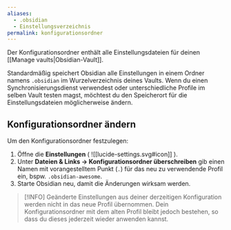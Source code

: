 ```yaml
---
aliases:
  - .obsidian
  - Einstellungsverzeichnis
permalink: konfigurationsordner
---
```


Der Konfigurationsordner enthält alle Einstellungsdateien für deinen [[Manage vaults|Obsidian-Vault]].

Standardmäßig speichert Obsidian alle Einstellungen in einem Ordner namens `.obsidian` im Wurzelverzeichnis deines Vaults. Wenn du einen Synchronisierungsdienst verwendest oder unterschiedliche Profile im selben Vault testen magst, möchtest du den Speicherort für die Einstellungsdateien möglicherweise ändern.

## Konfigurationsordner ändern

Um den Konfigurationsordner festzulegen:

1. Öffne die **Einstellungen** ( ![[lucide-settings.svg#icon]] ).
2. Unter **Dateien & Links → Konfigurationsordner überschreiben** gib einen Namen mit vorangestelltem Punkt (`.`) für das neu zu verwendende Profil ein, bspw. `.obsidian-awesome`.
3. Starte Obsidian neu, damit die Änderungen wirksam werden.

> [!INFO] Geänderte Einstellungen aus deiner derzeitigen Konfiguration werden nicht in das neue Profil übernommen. Dein Konfigurationsordner mit dem alten Profil bleibt jedoch bestehen, so dass du dieses jederzeit wieder anwenden kannst.
